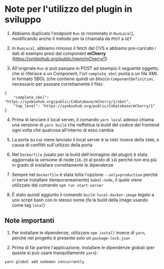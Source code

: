 # Note per l'utilizzo del plugin in sviluppo

1. Abbiamo duplicato l'endpoint `Run` (e rinominato in `RunLocal`), modificando anche il metodo per la chiamata da `POST` a `GET` 

2. In `RunLocal`, abbiamo rimosso il fetch del CVS e abbiamo pre-caricato i dati di esempio presi dal component **mCherry** (https://synbiohub.org/public/igem/mCherry/1)

3. All'originale `Run` si può passare in POST ad esempio il seguente oggetto, che si riferisce a un Component; l'url `complete_sbol` punta a un file XML in formato SBOL (che contiene quindi un blocco `ComponentDefinition`, necessario per passare correttamente il file):
```
{
    "complete_sbol": "https://synbiohub.org/public/CnDatabase/mCherry/1/sbol",
    "top_level": "https://synbiohub.org/public/CnDatabase/mCherry/1"
}
```

4. Prima di lanciare il local server, il comando `yarn local` adesso chiama una versione di `yarn build` che rieffettua
la build del codice del frontend ogni volta che qualcosa all'interno di esso cambia

5. La porta su cui viene lanciato il local server è la `5002` invece della `5000`, a causa di conflitti sull'utilizzo della porta

6. Nel `Dockerfile` (usato per la build dell'immagine del plugin) è stata aggiornata la versione di node (`16.20` al posto di `14`) perché non era più in grado di installare correttamente le dipendenze

7. Sempre nel `Dockerfile` è stata tolta l'opzione `--only=production` perchè ci serve installare (temporaneamente) `babel-node`, il quale viene utilizzato dal comando `npm run start-server`

8. È stato quindi aggiunto il comando `build-local-docker-image` legato a uno script bash con lo stesso nome (fa la build della image usando come tag `local`)


## Note importanti

1. Per installare le dipendenze, utilizzare `npm install` invece di `yarn`, perché nel progetto è presente solo un `package-lock.json` 

2. Prima di far partire l'applicazione, installare le dipendenze globali (per queste si può usare tranquillamente `yarn`):
```
yarn global add nodemon concurrently
```
